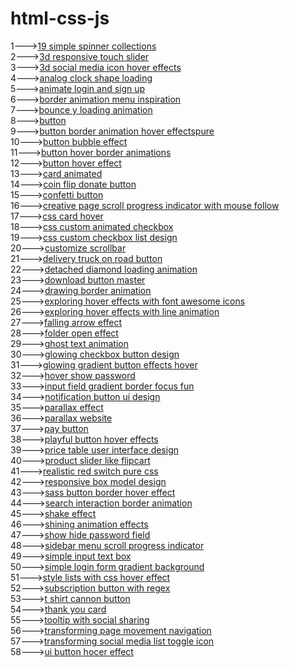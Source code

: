 # html-css-js
1---><a href="https://hawanbeats.github.io/html-css-js/19%20simple%20spinner%20collections/">19 simple spinner collections</a>
<br>
2---><a href="https://hawanbeats.github.io/html-css-js/3d%20responsive%20touch%20slider/">3d responsive touch slider</a>
<br>
3---><a href="https://hawanbeats.github.io/html-css-js/3d%20social%20media%20icon%20hover%20effects/">3d social media icon hover effects</a>
<br>
4---><a href="https://hawanbeats.github.io/html-css-js/analog%20clock%20shape%20loading/">analog clock shape loading</a>
<br>
5---><a href="https://hawanbeats.github.io/html-css-js/animate%20login%20and%20sign%20up/">animate login and sign up</a>
<br>
6---><a href="https://hawanbeats.github.io/html-css-js/border%20animation%20menu%20inspiration/">border animation menu inspiration</a>
<br>
7---><a href="https://hawanbeats.github.io/html-css-js/bounce%20y%20loading%20animation/">bounce y loading animation</a>
<br>
8---><a href="https://hawanbeats.github.io/html-css-js/button/">button</a>
<br>
9---><a href="https://hawanbeats.github.io/html-css-js/button%20border%20animation%20on%20hover%20effectspure/">button border animation hover effectspure</a>
<br>
10---><a href="https://hawanbeats.github.io/html-css-js/button%20bubble%20effect/">button bubble effect</a>
<br>
11---><a href="https://hawanbeats.github.io/html-css-js/button%20hover%20border%20animations/">button hover border animations</a>
<br>
12---><a href="https://hawanbeats.github.io/html-css-js/button%20hover%20effect/">button hover effect</a>
<br>
13---><a href="https://hawanbeats.github.io/html-css-js/card%20animated/">card animated</a>
<br>
14---><a href="https://hawanbeats.github.io/html-css-js/coin%20flip%20donate%20button/">coin flip donate button</a>
<br>
15---><a href="https://hawanbeats.github.io/html-css-js/confetti%20button/">confetti button</a>
<br>
16---><a href="https://hawanbeats.github.io/html-css-js/creative%20page%20scroll%20progress%20indicator%20with%20mouse%20follow/">creative page scroll progress indicator with mouse follow</a>
<br>
17---><a href="https://hawanbeats.github.io/html-css-js/css%20card%20hover/">css card hover</a>
<br>
18---><a href="https://hawanbeats.github.io/html-css-js/css%20custom%20animated%20checkbox/">css custom animated checkbox</a>
<br>
19---><a href="https://hawanbeats.github.io/html-css-js/css%20custom%20checkbox%20list%20design/">css custom checkbox list design</a>
<br>
20---><a href="https://hawanbeats.github.io/html-css-js/customize%20scrollbar/">customize scrollbar</a>
<br>
21---><a href="https://hawanbeats.github.io/html-css-js/delivery%20truck%20on%20road%20button/">delivery truck on road button</a>
<br>
22---><a href="https://hawanbeats.github.io/html-css-js/detached%20diamond%20loading%20animation/">detached diamond loading animation</a>
<br>
23---><a href="https://hawanbeats.github.io/html-css-js/download-button-master/">download button master</a>
<br>
24---><a href="https://hawanbeats.github.io/html-css-js/drawing%20border%20animation/">drawing border animation</a>
<br>
25---><a href="https://hawanbeats.github.io/html-css-js/exploring%20hover%20effects%20with%20font%20awesome%20icons/">exploring hover effects with font awesome icons</a>
<br>
26---><a href="https://hawanbeats.github.io/html-css-js/exploring%20hover%20effects%20with%20line%20animation/">exploring hover effects with line animation</a>
<br>
27---><a href="https://hawanbeats.github.io/html-css-js/falling%20arrow%20effect/">falling arrow effect</a>
<br>
28---><a href="https://hawanbeats.github.io/html-css-js/folder%20open%20effect/">folder open effect</a>
<br>
29---><a href="https://hawanbeats.github.io/html-css-js/ghost%20text%20animation/">ghost text animation</a>
<br>
30---><a href="https://hawanbeats.github.io/html-css-js/glowing%20checkbox%20button%20design/">glowing checkbox button design</a>
<br>
31---><a href="https://hawanbeats.github.io/html-css-js/glowing%20gradient%20button%20effects%20on%20hover/">glowing gradient button effects hover</a>
<br>
32---><a href="https://hawanbeats.github.io/html-css-js/hover%20show%20password/">hover show password</a>
<br>
33---><a href="https://hawanbeats.github.io/html-css-js/input%20field%20gradient%20border%20focus%20fun/">input field gradient border focus fun</a>
<br>
34---><a href="https://hawanbeats.github.io/html-css-js/notification%20button%20ui%20design/">notification button ui design</a>
<br>
35---><a href="https://hawanbeats.github.io/html-css-js/parallax%20effect/">parallax effect</a>
<br>
36---><a href="https://hawanbeats.github.io/html-css-js/parallax%20website/">parallax website</a>
<br>
37---><a href="https://hawanbeats.github.io/html-css-js/pay%20button/">pay button</a>
<br>
38---><a href="https://hawanbeats.github.io/html-css-js/playful%20button%20hover%20effects/">playful button hover effects</a>
<br>
39---><a href="https://hawanbeats.github.io/html-css-js/price%20table%20user%20interface%20design/">price table user interface design</a>
<br>
40---><a href="https://hawanbeats.github.io/html-css-js/product%20slider%20like%20flipcart/">product slider like flipcart</a>
<br>
41---><a href="https://hawanbeats.github.io/html-css-js/realistic%20red%20switch%20pure%20css/">realistic red switch pure css</a>
<br>
42---><a href="https://hawanbeats.github.io/html-css-js/responsive%20box%20model%20design/">responsive box model design</a>
<br>
43---><a href="https://hawanbeats.github.io/html-css-js/sass%20button%20border%20hover%20effect/">sass button border hover effect</a>
<br>
44---><a href="https://hawanbeats.github.io/html-css-js/search%20interaction%20border%20animation/">search interaction border animation</a>
<br>
45---><a href="https://hawanbeats.github.io/html-css-js/shake%20effect/">shake effect</a>
<br>
46---><a href="https://hawanbeats.github.io/html-css-js/shining%20text%20animation%20effects/">shining animation effects</a>
<br>
47---><a href="https://hawanbeats.github.io/html-css-js/show%20hide%20password%20field/">show hide password field</a>
<br>
48---><a href="https://hawanbeats.github.io/html-css-js/sidebar%20menu%20scroll%20progress%20indicator/">sidebar menu scroll progress indicator</a>
<br>
49---><a href="https://hawanbeats.github.io/html-css-js/simple%20input%20text%20box/">simple input text box</a>
<br>
50---><a href="https://hawanbeats.github.io/html-css-js/simple%20login%20form%20gradient%20background/">simple login form gradient background</a>
<br>
51---><a href="https://hawanbeats.github.io/html-css-js/style%20lists%20with%20css%20hover%20effect/">style lists with css hover effect</a>
<br> 
52---><a href="https://hawanbeats.github.io/html-css-js/subscription%20button%20with%20regex/">subscription button with regex</a>
<br>
53---><a href="https://hawanbeats.github.io/html-css-js/t%20shirt%20cannon%20button/">t shirt cannon button</a>
<br>
54---><a href="https://hawanbeats.github.io/html-css-js/thank%20you%20card/">thank you card</a>
<br>
55---><a href="https://hawanbeats.github.io/html-css-js/tooltip%20with%20social%20sharing/">tooltip with social sharing</a>
<br>
56---><a href="https://hawanbeats.github.io/html-css-js/transforming%20page%20movement%20navigation/">transforming page movement navigation</a>
<br>
57---><a href="https://hawanbeats.github.io/html-css-js/transforming%20social%20media%20list%20toggle%20icon/">transforming social media list toggle icon</a>
<br>
58---><a href="https://hawanbeats.github.io/html-css-js/ui%20button%20hover%20effect/">ui button hocer effect</a>
